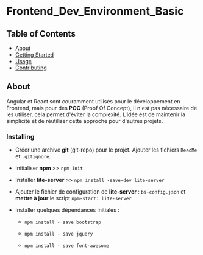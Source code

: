 # Frontend_Dev_Environment_Basic

## Table of Contents

- [About](#about)
- [Getting Started](#getting_started)
- [Usage](#usage)
- [Contributing](../CONTRIBUTING.md)

## About <a name = "about"></a>

Angular et React sont couramment utilisés pour le développement en Frontend, mais pour des **POC** (Proof Of Concept), il n'est pas nécessaire de les utiliser, cela permet d'éviter la complexité. L'idée est de maintenir la simplicité et de réutiliser cette approche pour d'autres projets.

### Installing

- Créer une archive **git** (git-repo) pour le projet. Ajouter les fichiers `ReadMe` et `.gitignore`.
- Initialiser **npm** >> `npm init`
- Installer **lite-server** >> `npm install -save-dev lite-server`
- Ajouter le fichier de configuration de **lite-server** : `bs-config.json` et **mettre à jour** le script `npm-start: lite-server`

- Installer quelques dépendances initiales :
  - `npm install - save bootstrap`

  - `npm install - save jquery`

  - `npm install - save font-awesome`